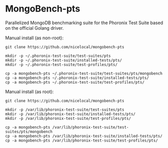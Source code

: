 # MongoBench-pts
Parallelized MongoDB benchmarking suite for the Phoronix Test Suite based on the official Golang driver.

Manual install (as non-root):

```
git clone https://github.com/nicelocal/mongobench-pts

mkdir -p ~/.phoronix-test-suite/test-suites/pts
mkdir -p ~/.phoronix-test-suite/installed-tests/pts/
mkdir -p ~/.phoronix-test-suite/test-profiles/pts/

cp -a mongobench-pts ~/.phoronix-test-suite/test-suites/pts/mongobench
cp -a mongobench-pts ~/.phoronix-test-suite/installed-tests/pts/
cp -a mongobench-pts ~/.phoronix-test-suite/test-profiles/pts/
```

Manual install (as root):

```
git clone https://github.com/nicelocal/mongobench-pts

mkdir -p /var/lib/phoronix-test-suite/test-suites/pts
mkdir -p /var/lib/phoronix-test-suite/installed-tests/pts/
mkdir -p /var/lib/phoronix-test-suite/test-profiles/pts/

cp -a mongobench-pts /var/lib/phoronix-test-suite/test-suites/pts/mongobench
cp -a mongobench-pts /var/lib/phoronix-test-suite/installed-tests/pts/
cp -a mongobench-pts /var/lib/phoronix-test-suite/test-profiles/pts/
```